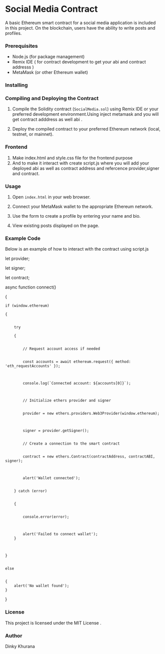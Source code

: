 
# Social Media Contract

A basic Ethereum smart contract for a social media application is included in this project. On the blockchain, users have the ability to write posts and profiles.
### Prerequisites

- Node.js (for package management)
- Remix IDE ( for contract development to get your abi and contract addresss )
- MetaMask (or other Ethereum wallet)

### Installing


### Compiling and Deploying the Contract

1. Compile the Solidity contract (`SocialMedia.sol`) using Remix IDE or your preferred development environment.Using inject metamask and you will get contract adddress as well abi .

2. Deploy the compiled contract to your preferred Ethereum network (local, testnet, or mainnet).

### Frontend

1. Make index.html and style.css file for the frontend purpose
2. And to make it interact with create script.js where you will add your deployed abi as well as contract address and refercence provider,signer and contract.

### Usage

1. Open `index.html` in your web browser.

2. Connect your MetaMask wallet to the appropriate Ethereum network.

3. Use the form to create a profile by entering your name and bio.

4. View existing posts displayed on the page.

### Example Code

Below is an example of how to interact with the contract using script.js

let provider;

let signer;

let contract;


async function connect()

{


    if (window.ethereum) 
    
    {

    
        try
        
        {

        
            // Request account access if needed

            
            const accounts = await ethereum.request({ method: 'eth_requestAccounts' });


            
            console.log(`Connected account: ${accounts[0]}`);


            
            // Initialize ethers provider and signer

            
            provider = new ethers.providers.Web3Provider(window.ethereum);


        
            signer = provider.getSigner();

            
            // Create a connection to the smart contract

            
            contract = new ethers.Contract(contractAddress, contractABI, signer);


            
            alert('Wallet connected');

            
        } catch (error)
        
        
        {

        
            console.error(error);


            
            alert('Failed to connect wallet');
        }


        
    }
    
    
    else
    
    
    {
        alert('No wallet found');
    }
}


### License

This project is licensed under the MIT License .

###  Author
 Dinky Khurana
